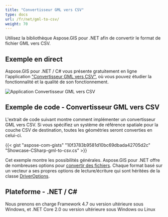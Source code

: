 ```yaml
---
title: "Convertisseur GML vers CSV"
type: docs
url: /fr/net/gml-to-csv/
weight: 70
---
```


Utilisez la bibliothèque Aspose.GIS pour .NET afin de convertir le format de fichier GML vers CSV.

## **Exemple en direct**

Aspose.GIS pour .NET / C# vous présente gratuitement en ligne l'application ["Convertisseur GML vers CSV"](https://products.aspose.app/gis/conversion/gml-to-csv), où vous pouvez étudier la fonctionnalité et la qualité de son fonctionnement.

![Application Convertisseur GML vers CSV](conversion.png)

## **Exemple de code - Convertisseur GML vers CSV**

L'extrait de code suivant montre comment implémenter un convertisseur GML vers CSV. Si vous spécifiez un système de référence spatiale pour la couche CSV de destination, toutes les géométries seront converties en celui-ci. 

{{< gist "aspose-com-gists" "10f3783b9581d10bc69dbada42705d2c" "Showcase-CSharp-gml-to-csv.cs" >}}

Cet exemple montre les possibilités générales. Aspose.GIS pour .NET offre de nombreuses options pour [convertir des fichiers](https://docs.aspose.com/gis/net/vector-layers/). Chaque format basé sur un vecteur a ses propres options de lecture/écriture qui sont héritées de la classe [DriverOptions](https://reference.aspose.com/gis/net/aspose.gis/driveroptions).

## **Plateforme - .NET / C#**

Nous prenons en charge Framework 4.7 ou version ultérieure sous Windows, et .NET Core 2.0 ou version ultérieure sous Windows ou Linux
